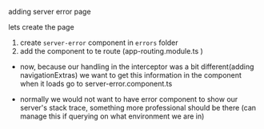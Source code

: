 adding server error page

lets create the page
1. create `server-error` component in `errors` folder
2. add the component to te route (app-routing.module.ts )

*   now, because our handling in the interceptor was a bit different(adding navigationExtras)
    we want to get this information in the component when it loads
    go to server-error.component.ts 

* normally we would not want to have error component to show our server's stack trace, something more professional should be there (can manage this if querying on what environment we are in)

